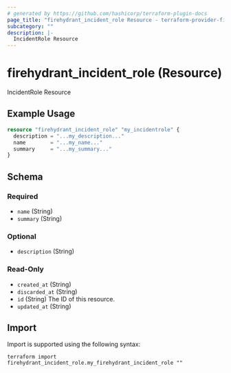 ```yaml
---
# generated by https://github.com/hashicorp/terraform-plugin-docs
page_title: "firehydrant_incident_role Resource - terraform-provider-firehydrant"
subcategory: ""
description: |-
  IncidentRole Resource
---
```


# firehydrant_incident_role (Resource)

IncidentRole Resource

## Example Usage

```terraform
resource "firehydrant_incident_role" "my_incidentrole" {
  description = "...my_description..."
  name        = "...my_name..."
  summary     = "...my_summary..."
}
```

<!-- schema generated by tfplugindocs -->
## Schema

### Required

- `name` (String)
- `summary` (String)

### Optional

- `description` (String)

### Read-Only

- `created_at` (String)
- `discarded_at` (String)
- `id` (String) The ID of this resource.
- `updated_at` (String)

## Import

Import is supported using the following syntax:

```shell
terraform import firehydrant_incident_role.my_firehydrant_incident_role ""
```
